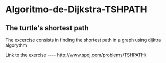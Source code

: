 # Algoritmo-de-Dijkstra-TSHPATH 
## The turtle's shortest path

The excercise consists in finding the shortest path in a graph using dijktra algorythm

Link to the exercise ----   http://www.spoj.com/problems/TSHPATH/

